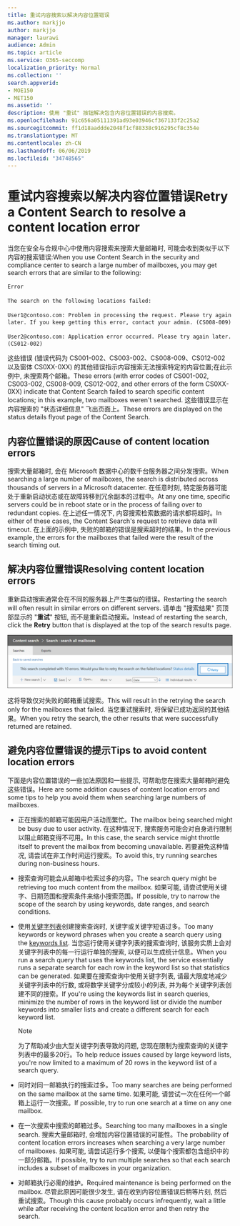 ```yaml
---
title: 重试内容搜索以解决内容位置错误
ms.author: markjjo
author: markjjo
manager: laurawi
audience: Admin
ms.topic: article
ms.service: O365-seccomp
localization_priority: Normal
ms.collection: ''
search.appverid:
- MOE150
- MET150
ms.assetid: ''
description: 使用 "重试" 按钮解决包含内容位置错误的内容搜索。
ms.openlocfilehash: 91c656a05111391ad93e03946cf367133f2c25a2
ms.sourcegitcommit: ff1d18aaddde2048f1cf88338c916295cf8c354e
ms.translationtype: MT
ms.contentlocale: zh-CN
ms.lasthandoff: 06/06/2019
ms.locfileid: "34748565"
---
```

# <a name="retry-a-content-search-to-resolve-a-content-location-error"></a><span data-ttu-id="68525-103">重试内容搜索以解决内容位置错误</span><span class="sxs-lookup"><span data-stu-id="68525-103">Retry a Content Search to resolve a content location error</span></span>

<span data-ttu-id="68525-104">当您在安全与合规中心中使用内容搜索来搜索大量邮箱时, 可能会收到类似于以下内容的搜索错误:</span><span class="sxs-lookup"><span data-stu-id="68525-104">When you use Content Search in the security and compliance center to search a large number of mailboxes, you may get search errors that are similar to the following:</span></span>

```
Error

The search on the following locations failed:

User1@contoso.com: Problem in processing the request. Please try again later. If you keep getting this error, contact your admin. (CS008-009)

User2@contoso.com: Application error occurred. Please try again later. (CS012-002)
```

<span data-ttu-id="68525-105">这些错误 (错误代码为 CS001-002、CS003-002、CS008-009、CS012-002 以及窗体 CS0XX-0XX) 的其他错误指示内容搜索无法搜索特定的内容位置;在此示例中, 未搜索两个邮箱。</span><span class="sxs-lookup"><span data-stu-id="68525-105">These errors (with error codes of CS001-002, CS003-002, CS008-009, CS012-002, and other errors of the form CS0XX-0XX) indicate that Content Search failed to search specific content locations; in this example, two mailboxes weren't searched.</span></span> <span data-ttu-id="68525-106">这些错误显示在内容搜索的 "状态详细信息" 飞出页面上。</span><span class="sxs-lookup"><span data-stu-id="68525-106">These errors are displayed on the status details flyout page of the Content Search.</span></span>

## <a name="cause-of-content-location-errors"></a><span data-ttu-id="68525-107">内容位置错误的原因</span><span class="sxs-lookup"><span data-stu-id="68525-107">Cause of content location errors</span></span>

<span data-ttu-id="68525-108">搜索大量邮箱时, 会在 Microsoft 数据中心的数千台服务器之间分发搜索。</span><span class="sxs-lookup"><span data-stu-id="68525-108">When searching a large number of mailboxes, the search is distributed across thousands of servers in a Microsoft datacenter.</span></span> <span data-ttu-id="68525-109">在任意时刻, 特定服务器可能处于重新启动状态或在故障转移到冗余副本的过程中。</span><span class="sxs-lookup"><span data-stu-id="68525-109">At any one time, specific servers could be in reboot state or in the process of failing over to redundant copies.</span></span> <span data-ttu-id="68525-110">在上述任一情况下, 内容搜索检索数据的请求都将超时。</span><span class="sxs-lookup"><span data-stu-id="68525-110">In either of these cases, the Content Search's request to retrieve data will timeout.</span></span> <span data-ttu-id="68525-111">在上面的示例中, 失败的邮箱的错误是搜索超时的结果。</span><span class="sxs-lookup"><span data-stu-id="68525-111">In the previous example, the errors for the mailboxes that failed were the result of the search timing out.</span></span>

## <a name="resolving-content-location-errors"></a><span data-ttu-id="68525-112">解决内容位置错误</span><span class="sxs-lookup"><span data-stu-id="68525-112">Resolving content location errors</span></span>

<span data-ttu-id="68525-113">重新启动搜索通常会在不同的服务器上产生类似的错误。</span><span class="sxs-lookup"><span data-stu-id="68525-113">Restarting the search will often result in similar errors on different servers.</span></span> <span data-ttu-id="68525-114">请单击 "搜索结果" 页顶部显示的 "**重试**" 按钮, 而不是重新启动搜索。</span><span class="sxs-lookup"><span data-stu-id="68525-114">Instead of restarting the search, click the **Retry** button that is displayed at the top of the search results page.</span></span>

![单击 "重试" 按钮解决内容位置错误](media/retrycontentsearch3.png)

<span data-ttu-id="68525-116">这将导致仅对失败的邮箱重试搜索。</span><span class="sxs-lookup"><span data-stu-id="68525-116">This will result in the retrying the search only for the mailboxes that failed.</span></span> <span data-ttu-id="68525-117">当您重试搜索时, 将保留已成功返回的其他结果。</span><span class="sxs-lookup"><span data-stu-id="68525-117">When you retry the search, the other results that were successfully returned are retained.</span></span>

## <a name="tips-to-avoid-content-location-errors"></a><span data-ttu-id="68525-118">避免内容位置错误的提示</span><span class="sxs-lookup"><span data-stu-id="68525-118">Tips to avoid content location errors</span></span>

<span data-ttu-id="68525-119">下面是内容位置错误的一些加法原因和一些提示, 可帮助您在搜索大量邮箱时避免这些错误。</span><span class="sxs-lookup"><span data-stu-id="68525-119">Here are some addition causes of content location errors and some tips to help you avoid them when searching large numbers of mailboxes.</span></span>

- <span data-ttu-id="68525-120">正在搜索的邮箱可能因用户活动而繁忙。</span><span class="sxs-lookup"><span data-stu-id="68525-120">The mailbox being searched might be busy due to user activity.</span></span> <span data-ttu-id="68525-121">在这种情况下, 搜索服务可能会对自身进行限制以阻止邮箱变得不可用。</span><span class="sxs-lookup"><span data-stu-id="68525-121">In this case, the search service might throttle itself to prevent the mailbox from becoming unavailable.</span></span> <span data-ttu-id="68525-122">若要避免这种情况, 请尝试在非工作时间运行搜索。</span><span class="sxs-lookup"><span data-stu-id="68525-122">To avoid this, try running searches during non-business hours.</span></span>

- <span data-ttu-id="68525-123">搜索查询可能会从邮箱中检索过多的内容。</span><span class="sxs-lookup"><span data-stu-id="68525-123">The search query might be retrieving too much content from the mailbox.</span></span> <span data-ttu-id="68525-124">如果可能, 请尝试使用关键字、日期范围和搜索条件来缩小搜索范围。</span><span class="sxs-lookup"><span data-stu-id="68525-124">If possible, try to narrow the scope of the search by using keywords, date ranges, and search conditions.</span></span>

- <span data-ttu-id="68525-125">使用[关键字列表](view-keyword-statistics-for-content-search.md#get-keyword-statistics-for-content-searches)创建搜索查询时, 关键字或关键字短语过多。</span><span class="sxs-lookup"><span data-stu-id="68525-125">Too many keywords or keyword phrases when you create a search query using the [keywords list](view-keyword-statistics-for-content-search.md#get-keyword-statistics-for-content-searches).</span></span> <span data-ttu-id="68525-126">当您运行使用关键字列表的搜索查询时, 该服务实质上会对关键字列表中的每一行运行单独的搜索, 以便可以生成统计信息。</span><span class="sxs-lookup"><span data-stu-id="68525-126">When you run a search query that uses the keywords list, the service essentially runs a separate search for each row in the keyword list so that statistics can be generated.</span></span> <span data-ttu-id="68525-127">如果要在搜索查询中使用关键字列表, 请最大限度地减少关键字列表中的行数, 或将数字关键字分成较小的列表, 并为每个关键字列表创建不同的搜索。</span><span class="sxs-lookup"><span data-stu-id="68525-127">If you're using the keywords list in search queries, minimize the number of rows in the keyword list or divide the number keywords into smaller lists and create a different search for each keyword list.</span></span>

  > [!NOTE]
  > <span data-ttu-id="68525-128">为了帮助减少由大型关键字列表导致的问题, 您现在限制为搜索查询的关键字列表中的最多20行。</span><span class="sxs-lookup"><span data-stu-id="68525-128">To help reduce issues caused by large keyword lists, you're now limited to a maximum of 20 rows in the keyword list of a search query.</span></span>

- <span data-ttu-id="68525-129">同时对同一邮箱执行的搜索过多。</span><span class="sxs-lookup"><span data-stu-id="68525-129">Too many searches are being performed on the same mailbox at the same time.</span></span> <span data-ttu-id="68525-130">如果可能, 请尝试一次在任何一个邮箱上运行一次搜索。</span><span class="sxs-lookup"><span data-stu-id="68525-130">If possible, try to run one search at a time on any one mailbox.</span></span>

- <span data-ttu-id="68525-131">在一次搜索中搜索的邮箱过多。</span><span class="sxs-lookup"><span data-stu-id="68525-131">Searching too many mailboxes in a single search.</span></span> <span data-ttu-id="68525-132">搜索大量邮箱时, 会增加内容位置错误的可能性。</span><span class="sxs-lookup"><span data-stu-id="68525-132">The probability of content location errors increases when searching a very large number of mailboxes.</span></span> <span data-ttu-id="68525-133">如果可能, 请尝试运行多个搜索, 以便每个搜索都包含组织中的一部分邮箱。</span><span class="sxs-lookup"><span data-stu-id="68525-133">If possible, try to run multiple searches so that each search includes a subset of  mailboxes in your organization.</span></span>

- <span data-ttu-id="68525-134">对邮箱执行必需的维护。</span><span class="sxs-lookup"><span data-stu-id="68525-134">Required maintenance is being performed on the mailbox.</span></span> <span data-ttu-id="68525-135">尽管此原因可能很少发生, 请在收到内容位置错误后稍等片刻, 然后重试搜索。</span><span class="sxs-lookup"><span data-stu-id="68525-135">Though this cause probably occurs infrequently, wait a little while after receiving the content location error and then retry the search.</span></span>
